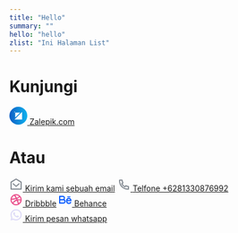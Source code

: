 ```yaml
---
title: "Hello"
summary: ""
hello: "hello"
zlist: "Ini Halaman List"
---
```



<!-- Ikuti Kami -->
<!-- End Follow-->
<div class="text-center">
            <div id="title_header_home" class="py-2 zalepik_wrap_button_iconcontact box-border mx-auto">
                <h1 class="text-blue-500 text-3xl uppercase font-black"><b>Kunjungi</b></h1>
                <a href="../index.html"
                    class="mb-20 mt-4 transition duration-200 inline-block border border-blue-500 px-4 py-5 w-full mt-4 text-white hover:border-blue-500 bg-blue-500 shadow-8xl hover:shadow-2xl text-left">
                    <svg class="inline-block align-middle mr-3" xmlns="http://www.w3.org/2000/svg" xmlns:xlink="http://www.w3.org/1999/xlink" width="32" height="32" viewBox="0 0 32 32">
                        <defs>
                          <linearGradient id="linear-gradient" x1="0.5" x2="0.5" y2="1" gradientUnits="objectBoundingBox">
                            <stop offset="0" stop-color="#0fb3ee"/>
                            <stop offset="1" stop-color="#0e5dc4"/>
                          </linearGradient>
                        </defs>
                        <g id="logo-color-small" transform="translate(-0.003 -289.063)">
                          <g id="Group_1" data-name="Group 1" transform="translate(0.003 289.063)">
                            <rect id="Rectangle_11" data-name="Rectangle 11" width="32" height="32" rx="16" transform="translate(32) rotate(90)" fill="url(#linear-gradient)"/>
                            <path id="Path_4" data-name="Path 4" d="M13.557,0V13.557H0Z" transform="translate(9.157 9.157)" fill="#fff"/>
                            <path id="Path_5" data-name="Path 5" d="M1.586,0V1.586H0Z" transform="translate(10.414 10.414) rotate(180)" fill="#fff"/>
                            <path id="Path_6" data-name="Path 6" d="M8.858,0V8.858H0Z" transform="translate(19.273 19.273) rotate(180)" fill="#fff"/>
                          </g>
                        </g>
                      </svg>
                      <span class="inline-block align-middle">Zalepik.com</span></a><br>
                      <h1 class="text-DEFAULT text-2xl"><b>Atau</b></h1>
            <a href="mailto:zalepik@outlook.com"
                class="mb-0 transition duration-100 inline-block text-DEFAULT border border-green-500 px-4 py-3 w-full mt-4 hover:text-white hover:border-blue-500 hover:bg-blue-500 hover:shadow-2xl text-left">
                <svg class="inline-block align-middle mr-3" xmlns="http://www.w3.org/2000/svg" viewBox="0 0 24 24"
                    width="24" height="24">
                    <path fill="none" d="M0 0h24v24H0z" />
                    <path fill="rgba(54, 66, 80, 0.6039215686274509)" class="svg_hover_white"
                        d="M2.243 6.854L11.49 1.31a1 1 0 0 1 1.029 0l9.238 5.545a.5.5 0 0 1 .243.429V20a1 1 0 0 1-1 1H3a1 1 0 0 1-1-1V7.283a.5.5 0 0 1 .243-.429zM4 8.133V19h16V8.132l-7.996-4.8L4 8.132zm8.06 5.565l5.296-4.463 1.288 1.53-6.57 5.537-6.71-5.53 1.272-1.544 5.424 4.47z" />
                </svg>
                <span class="inline-block align-middle">Kirim kami sebuah email</span></a>
                            <a href="tel:6281330876992" class="text-DEFAULT transition duration-100 inline-block border border-green-500 px-4 py-3 w-full mt-4 hover:text-white hover:border-blue-500 hover:bg-blue-500 hover:shadow-2xl text-left">
                                <svg class="inline-block align-middle mr-3" xmlns="http://www.w3.org/2000/svg" viewBox="0 0 24 24" width="24" height="24"><path fill="none" d="M0 0h24v24H0z"></path><path d="M9.366 10.682a10.556 10.556 0 0 0 3.952 3.952l.884-1.238a1 1 0 0 1 1.294-.296 11.422 11.422 0 0 0 4.583 1.364 1 1 0 0 1 .921.997v4.462a1 1 0 0 1-.898.995c-.53.055-1.064.082-1.602.082C9.94 21 3 14.06 3 5.5c0-.538.027-1.072.082-1.602A1 1 0 0 1 4.077 3h4.462a1 1 0 0 1 .997.921A11.422 11.422 0 0 0 10.9 8.504a1 1 0 0 1-.296 1.294l-1.238.884zm-2.522-.657l1.9-1.357A13.41 13.41 0 0 1 7.647 5H5.01c-.006.166-.009.333-.009.5C5 12.956 11.044 19 18.5 19c.167 0 .334-.003.5-.01v-2.637a13.41 13.41 0 0 1-3.668-1.097l-1.357 1.9a12.442 12.442 0 0 1-1.588-.75l-.058-.033a12.556 12.556 0 0 1-4.702-4.702l-.033-.058a12.442 12.442 0 0 1-.75-1.588z" fill="rgba(54, 66, 80, 0.604)" class="svg_hover_white"></path>
                                </svg>
                                <span class="inline-block align-middle">Telfone +6281330876992</span></a>
                <div class="mt-0 mb-12 grid grid-cols-12 gap-x-4">
                    <a href="https://www.dribbble.com/zalepik" target="_blank"
                        class="transition duration-100 inline-block text-dribbble border border-dribbble px-4 py-3 col-start-1 col-end-7 mt-4 hover:text-white hover:border-dribbble hover:bg-dribbble hover:shadow-2xl">
                        <svg class="inline-block align-middle mr-3" xmlns="http://www.w3.org/2000/svg" viewBox="0 0 24 24"
                            width="24" height="24">
                            <path fill="none" d="M0 0h24v24H0z" />
                            <path fill=" #ea4c89 " class="svg_hover_white"
                                d="M19.989 11.572a7.96 7.96 0 0 0-1.573-4.351 9.749 9.749 0 0 1-.92.87 13.157 13.157 0 0 1-3.313 2.01c.167.35.32.689.455 1.009v.003a9.186 9.186 0 0 1 .11.27c1.514-.17 3.11-.108 4.657.101.206.028.4.058.584.088zm-9.385-7.45a46.164 46.164 0 0 1 2.692 4.27c1.223-.482 2.234-1.09 3.048-1.767a7.88 7.88 0 0 0 .796-.755A7.968 7.968 0 0 0 12 4a8.05 8.05 0 0 0-1.396.121zM4.253 9.997a29.21 29.21 0 0 0 2.04-.123 31.53 31.53 0 0 0 4.862-.822 54.365 54.365 0 0 0-2.7-4.227 8.018 8.018 0 0 0-4.202 5.172zm1.53 7.038c.388-.567.898-1.205 1.575-1.899 1.454-1.49 3.17-2.65 5.156-3.29l.062-.018c-.165-.364-.32-.689-.476-.995-1.836.535-3.77.869-5.697 1.042-.94.085-1.783.122-2.403.128a7.967 7.967 0 0 0 1.784 5.032zm9.222 2.38a35.947 35.947 0 0 0-1.632-5.709c-2.002.727-3.597 1.79-4.83 3.058a9.77 9.77 0 0 0-1.317 1.655A7.964 7.964 0 0 0 12 20a7.977 7.977 0 0 0 3.005-.583zm1.873-1.075a7.998 7.998 0 0 0 2.987-4.87c-.34-.085-.771-.17-1.245-.236a12.023 12.023 0 0 0-3.18-.033 39.368 39.368 0 0 1 1.438 5.14zM12 22C6.477 22 2 17.523 2 12S6.477 2 12 2s10 4.477 10 10-4.477 10-10 10z" />
                            </svg> <span class="align-middle">Dribbble</span></a></a>
                    <a href="https://www.behance.net/zalepik" target="_blank"
                        class="transition duration-100 inline-block col-start-7 col-end-13 mt-4 border border-Behance px-4 py-3 w-full mt-4 text-Behance hover:text-white hover:border-Behance hover:bg-Behance hover:shadow-2xl text-left">
                        <svg class="inline-block align-middle mr-3" xmlns="http://www.w3.org/2000/svg"
                            viewBox="0 0 24 24" width="24" height="24">
                            <path fill="none" d="M0 0h24v24H0z" />
                            <path fill="#0057ff" class="svg_hover_white"
                                d="M7.5 11a2 2 0 1 0 0-4H3v4h4.5zm1 2H3v4h5.5a2 2 0 1 0 0-4zm2.063-1.428A4 4 0 0 1 8.5 19H1V5h6.5a4 4 0 0 1 3.063 6.572zM15.5 6H21v1.5h-5.5V6zm7.5 8.5h-7.5v.25A2.75 2.75 0 0 0 20.7 16h2.134a4.752 4.752 0 0 1-9.334-1.25v-1.5a4.75 4.75 0 1 1 9.5 0v1.25zm-2.104-2a2.751 2.751 0 0 0-5.292 0h5.292z" />
                            </svg> <span class="align-middle">Behance</span></a><br>
                            <a href="https://api.whatsapp.com/send?phone=6281330876992&amp;text=&amp;source=&amp;data=" target="_blank" class="transition duration-100 inline-block col-start-1 col-end-13 mt-4 border px-4 py-3 w-full mt-4 text-white border-whatsapp hover:opacity-90 bg-whatsapp shadow-8xl hover:shadow-2xl text-left">
                                <svg class="inline-block align-middle mr-3" xmlns="http://www.w3.org/2000/svg" viewBox="0 0 24 24" width="24" height="24">
                                    <path fill="none" d="M0 0h24v24H0z"></path>
                                    <path fill="#DDDAF7" d="M7.253 18.494l.724.423A7.953 7.953 0 0 0 12 20a8 8 0 1 0-8-8c0 1.436.377 2.813 1.084 4.024l.422.724-.653 2.401 2.4-.655zM2.004 22l1.352-4.968A9.954 9.954 0 0 1 2 12C2 6.477 6.477 2 12 2s10 4.477 10 10-4.477 10-10 10a9.954 9.954 0 0 1-5.03-1.355L2.004 22zM8.391 7.308c.134-.01.269-.01.403-.004.054.004.108.01.162.016.159.018.334.115.393.249.298.676.588 1.357.868 2.04.062.152.025.347-.093.537a4.38 4.38 0 0 1-.263.372c-.113.145-.356.411-.356.411s-.099.118-.061.265c.014.056.06.137.102.205l.059.095c.256.427.6.86 1.02 1.268.12.116.237.235.363.346.468.413.998.75 1.57 1l.005.002c.085.037.128.057.252.11.062.026.126.049.191.066a.35.35 0 0 0 .367-.13c.724-.877.79-.934.796-.934v.002a.482.482 0 0 1 .378-.127c.06.004.121.015.177.04.531.243 1.4.622 1.4.622l.582.261c.098.047.187.158.19.265.004.067.01.175-.013.373-.032.259-.11.57-.188.733a1.155 1.155 0 0 1-.21.302 2.378 2.378 0 0 1-.33.288 3.71 3.71 0 0 1-.125.09 5.024 5.024 0 0 1-.383.22 1.99 1.99 0 0 1-.833.23c-.185.01-.37.024-.556.014-.008 0-.568-.087-.568-.087a9.448 9.448 0 0 1-3.84-2.046c-.226-.199-.435-.413-.649-.626-.89-.885-1.562-1.84-1.97-2.742A3.47 3.47 0 0 1 6.9 9.62a2.729 2.729 0 0 1 .564-1.68c.073-.094.142-.192.261-.305.127-.12.207-.184.294-.228a.961.961 0 0 1 .371-.1z"></path>
                                    </svg> <span class="align-middle">Kirim pesan whatsapp</span></a>
                </div>
            </div>
        </div>
        <!-- End Footer Bottom -->
    </footer>